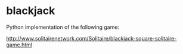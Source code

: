 blackjack
=========

Python implementation of the following game:

http://www.solitairenetwork.com/Solitaire/blackjack-square-solitaire-game.html
